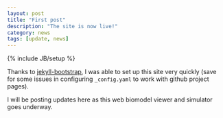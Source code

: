 ```yaml
---
layout: post
title: "First post"
description: "The site is now live!"
category: news
tags: [update, news]
---
```

{% include JB/setup %}

Thanks to [jekyll-bootstrap](http://jekyllbootstrap.com/), I was able to set up
this site very quickly (save for some issues in configuring `_config.yaml` to
work with github project pages). 

I will be posting updates here as this web biomodel viewer and simulator goes
underway. 
